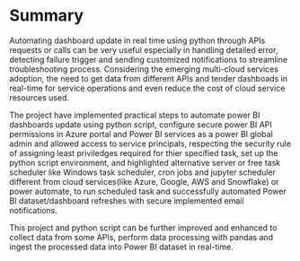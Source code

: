 # Summary

Automating dashboard update in real time using python through APIs requests or calls can be very useful especially in handling detailed error, detecting failure trigger and sending customized notifications to streamline troubleshooting process.
Considering the emerging multi-cloud services adoption, the need to get data from different APIs and tender dashboads in real-time for service operations and even reduce the cost of cloud service resources used. 

The project have implemented practical steps 
to automate power BI dashboards update using python script, configure secure power BI API permissions in Azure portal and Power BI services as a power BI global admin and allowed access to service principals, respecting the 
security rule of assigning least priviledges required for thier specified task, set up the python script environment, and highlighted alternative server or free task scheduler like Windows task scheduler, cron jobs and jupyter scheduler different from cloud services(like Azure, Google, AWS and Snowflake) or 
power automate, to run scheduled task and successfully automated Power BI dataset/dashboard refreshes with secure implemented email notifications.

This project and python script can be further improved and enhanced to collect data from some APIs, perform data processing with pandas and ingest the processed data into Power BI dataset in real-time.  

